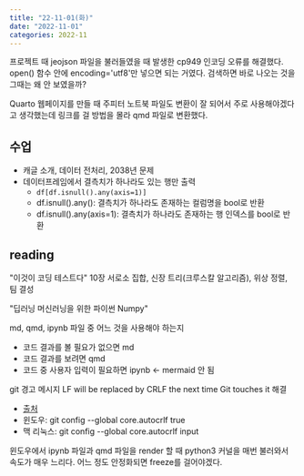 ```yaml
---
title: "22-11-01(화)"
date: "2022-11-01"
categories: 2022-11
---
```


프로젝트 때 jeojson 파일을 불러들였을 때 발생한 cp949 인코딩 오류를 해결했다. open() 함수 안에 encoding='utf8'만 넣으면 되는 거였다. 검색하면 바로 나오는 것을 그때는 왜 안 보였을까?

Quarto 웹페이지를 만들 때 주피터 노트북 파일도 변환이 잘 되어서 주로 사용해야겠다고 생각했는데 링크를 걸 방법을 몰라 qmd 파일로 변환했다.

## 수업

- 캐글 소개, 데이터 전처리, 2038년 문제
- 데이터프레임에서 결측치가 하나라도 있는 행만 출력
  - `df[df.isnull().any(axis=1)]`
  - df.isnull().any(): 결측치가 하나라도 존재하는 컬럼명을 bool로 반환
  - df.isnull().any(axis=1): 결측치가 하나라도 존재하는 행 인덱스를 bool로 반환


## reading

"이것이 코딩 테스트다" 10장 서로소 집합, 신장 트리(크루스칼 알고리즘), 위상 정렬, 팀 결성

"딥러닝 머신러닝을 위한 파이썬 Numpy"

md, qmd, ipynb 파일 중 어느 것을 사용해야 하는지

- 코드 결과를 볼 필요가 없으면 md
- 코드 결과를 보려면 qmd 
- 코드 중 사용자 입력이 필요하면 ipynb <- mermaid 안 됨


git 경고 메시지 LF will be replaced by CRLF the next time Git touches it 해결

- [출처](https://dabo-dev.tistory.com/13)
- 윈도우: git config --global core.autocrlf true
- 맥 리눅스: git config --global core.autocrlf input

윈도우에서 ipynb 파일과 qmd 파일을 render 할 때 python3 커널을 매번 불러와서 속도가 매우 느리다. 어느 정도 안정화되면 freeze를 걸어야겠다.
